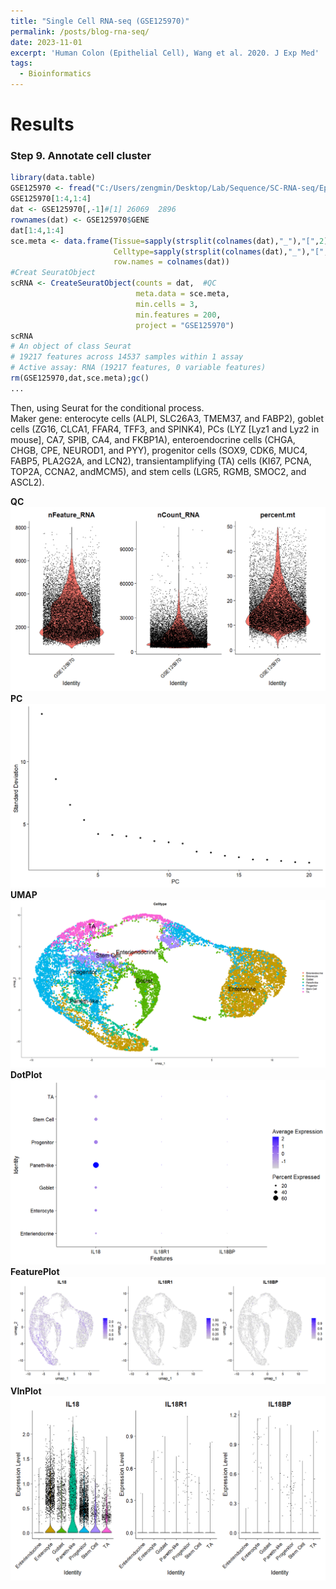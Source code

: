 ```yaml
---
title: "Single Cell RNA-seq (GSE125970)"
permalink: /posts/blog-rna-seq/
date: 2023-11-01
excerpt: 'Human Colon (Epithelial Cell), Wang et al. 2020. J Exp Med'
tags:
  - Bioinformatics
---
```


Results
======

### Step 9. Annotate cell cluster
```R
library(data.table)
GSE125970 <- fread("C:/Users/zengmin/Desktop/Lab/Sequence/SC-RNA-seq/Epithelial-GSE125970-Human/Raw/GSE125970_raw_UMIcounts.txt.gz")
GSE125970[1:4,1:4]
dat <- GSE125970[,-1]#[1] 26069  2896
rownames(dat) <- GSE125970$GENE
dat[1:4,1:4]
sce.meta <- data.frame(Tissue=sapply(strsplit(colnames(dat),"_"),"[",2),
                       Celltype=sapply(strsplit(colnames(dat),"_"),"[",3),
                       row.names = colnames(dat))
#Creat SeuratObject
scRNA <- CreateSeuratObject(counts = dat,  #QC
                            meta.data = sce.meta,
                            min.cells = 3, 
                            min.features = 200, 
                            project = "GSE125970")
scRNA
# An object of class Seurat 
# 19217 features across 14537 samples within 1 assay 
# Active assay: RNA (19217 features, 0 variable features)
rm(GSE125970,dat,sce.meta);gc()
...
```

Then, using Seurat for the conditional process.<br/>
Maker gene: enterocyte cells (ALPI, SLC26A3, TMEM37, and FABP2), goblet cells (ZG16, CLCA1, FFAR4, TFF3, and SPINK4), PCs (LYZ [Lyz1 and Lyz2 in mouse], CA7, SPIB, CA4, and FKBP1A), enteroendocrine cells (CHGA, CHGB, CPE, NEUROD1, and PYY), progenitor cells (SOX9, CDK6, MUC4, FABP5, PLA2G2A, and LCN2), transientamplifying (TA) cells (KI67, PCNA, TOP2A, CCNA2, andMCM5), and stem cells (LGR5, RGMB, SMOC2, and ASCL2).<br/>

**QC** <img src="/images/125970-QC.png"><br/>
**PC** <img src="/images/125970-pc.png"><br/>
**UMAP** <img src="/images/125970-uma3.png"><br/>
**DotPlot** <img src="/images/125970-DotPlot.png"><br/>
**FeaturePlot** <img src="/images/125970-IL18-feature.png"><br/>
**VlnPlot** <img src="/images/125970VlnPlot.png"><br/>
